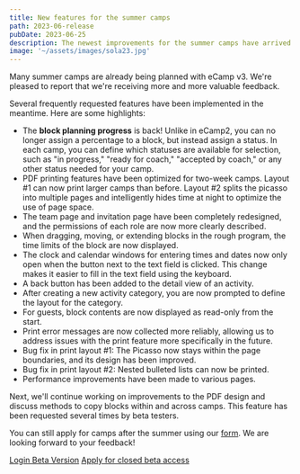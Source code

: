 ```yaml
---
title: New features for the summer camps
path: 2023-06-release
pubDate: 2023-06-25
description: The newest improvements for the summer camps have arrived.
image: '~/assets/images/sola23.jpg'
---
```


Many summer camps are already being planned with eCamp v3. We're pleased to report that we're receiving more and more valuable feedback.

Several frequently requested features have been implemented in the meantime. Here are some highlights:

- The **block planning progress** is back! Unlike in eCamp2, you can no longer assign a percentage to a block, but instead assign a status. In each camp, you can define which statuses are available for selection, such as "in progress," "ready for coach," "accepted by coach," or any other status needed for your camp.
- PDF printing features have been optimized for two-week camps. Layout #1 can now print larger camps than before. Layout #2 splits the picasso into multiple pages and intelligently hides time at night to optimize the use of page space.
- The team page and invitation page have been completely redesigned, and the permissions of each role are now more clearly described.
- When dragging, moving, or extending blocks in the rough program, the time limits of the block are now displayed.
- The clock and calendar windows for entering times and dates now only open when the button next to the text field is clicked. This change makes it easier to fill in the text field using the keyboard.
- A back button has been added to the detail view of an activity.
- After creating a new activity category, you are now prompted to define the layout for the category.
- For guests, block contents are now displayed as read-only from the start.
- Print error messages are now collected more reliably, allowing us to address issues with the print feature more specifically in the future.
- Bug fix in print layout #1: The Picasso now stays within the page boundaries, and its design has been improved.
- Bug fix in print layout #2: Nested bulleted lists can now be printed.
- Performance improvements have been made to various pages.

Next, we'll continue working on improvements to the PDF design and discuss methods to copy blocks within and across camps. This feature has been requested several times by beta testers.

You can still apply for camps after the summer using our [form](https://forms.office.com/e/TRKsfnazf5). We are looking forward to your feedback!

<a class="btn secondary mr-4 mb-4" href="https://app.ecamp3.ch" target="_blank">Login Beta Version</a>
<a class="btn secondary mr-4 mb-4" href="https://forms.office.com/e/TRKsfnazf5" target="_blank">Apply for closed beta access</a>
